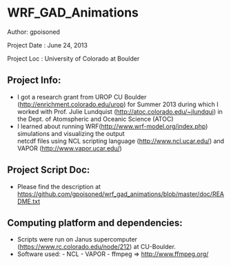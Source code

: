 WRF_GAD_Animations
==================
Author:         gpoisoned 

Project Date :  June 24, 2013

Project Loc  :  University of Colorado at Boulder

Project Info:
---------------
  - I got a research grant from UROP CU Boulder (http://enrichment.colorado.edu/urop) for Summer 2013 during 
	  which I worked with Prof. Julie Lundquist (http://atoc.colorado.edu/~jlundqui) in the Dept. of 
          Atomspheric and Oceanic Science (ATOC)
  - I learned about running WRF(http://www.wrf-model.org/index.php) simulations and visualizing the output  
	  netcdf files using NCL scripting language (http://www.ncl.ucar.edu/) and VAPOR (http://www.vapor.ucar.edu/)
	  
	 
Project Script Doc:
--------------------
  - Please find the description at https://github.com/gpoisoned/wrf_gad_animations/blob/master/doc/README.txt
  

Computing platform and dependencies:
-------------------------------------
 - Scripts were run on Janus supercomputer (https://www.rc.colorado.edu/node/212) at CU-Boulder.
 - Software used:
 			- NCL 
 			- VAPOR
 			- ffmpeg => http://www.ffmpeg.org/
 			
 	
 
  
